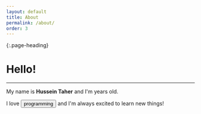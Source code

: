 ```yaml
---
layout: default
title: About
permalink: /about/
order: 3
---
```


{:.page-heading}
# Hello!
---

My name is **Hussein Taher** and I'm **<span id="myAge"></span>** years old.

I love <button class="button lift-3 rippleParent" onclick="setTimeout(function(){alert('I LOVE PROGRAMMING!');$('button').replaceWith('programming');},1000);">programming</button> and I'm always excited to learn new things!

<script type="text/javascript">
	function _calculateAge(birthday) { // birthday is a date
		var ageDifMs = Date.now() - birthday.getTime();
		var ageDate = new Date(ageDifMs); // miliseconds from epoch
		return Math.abs(ageDate.getUTCFullYear() - 1970);
	}
	document.getElementById("myAge").innerText = _calculateAge(new Date("1997-11-02"));
</script>
